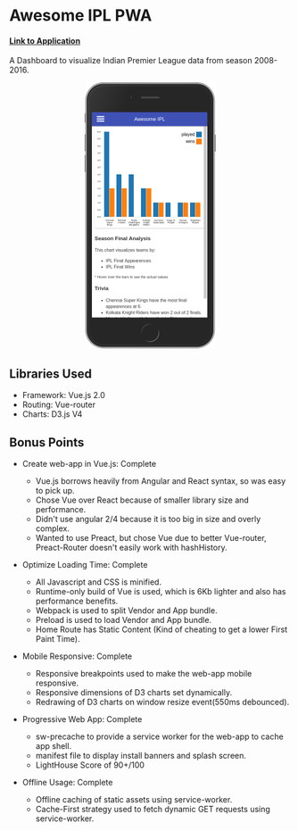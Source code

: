 # Awesome IPL PWA

#### [Link to Application](https://anubhav7495.github.io/awesome-ipl/)

A Dashboard to visualize Indian Premier League data from season 2008-2016.

<p align="center">
  <img src="main-view.png" width="235" />
</p>

## Libraries Used

* Framework: Vue.js 2.0
* Routing: Vue-router
* Charts: D3.js V4

## Bonus Points

* Create web-app in Vue.js: Complete
  * Vue.js borrows heavily from Angular and React syntax, so was easy to pick up.
  * Chose Vue over React because of smaller library size and performance.
  * Didn't use angular 2/4 because it is too big in size and overly complex.
  * Wanted to use Preact, but chose Vue due to better Vue-router, Preact-Router doesn't easily work with hashHistory.


* Optimize Loading Time: Complete
  * All Javascript and CSS is minified.
  * Runtime-only build of Vue is used, which is 6Kb lighter and also has performance benefits.
  * Webpack is used to split Vendor and App bundle.
  * Preload is used to load Vendor and App bundle.
  * Home Route has Static Content (Kind of cheating to get a lower First Paint Time).


* Mobile Responsive: Complete
  * Responsive breakpoints used to make the web-app mobile responsive.
  * Responsive dimensions of D3 charts set dynamically.
  * Redrawing of D3 charts on window resize event(550ms debounced).


* Progressive Web App: Complete
  * sw-precache to provide a service worker for the web-app to cache app shell.
  * manifest file to display install banners and splash screen.
  * LightHouse Score of 90+/100


* Offline Usage: Complete
  * Offline caching of static assets using service-worker.
  * Cache-First strategy used to fetch dynamic GET requests using service-worker.
